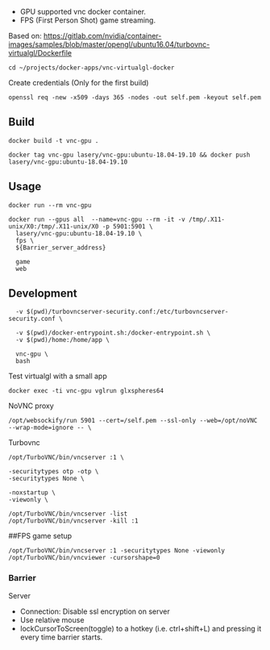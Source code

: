 - GPU supported vnc docker container.
- FPS (First Person Shot) game streaming.

Based on:
https://gitlab.com/nvidia/container-images/samples/blob/master/opengl/ubuntu16.04/turbovnc-virtualgl/Dockerfile

```
cd ~/projects/docker-apps/vnc-virtualgl-docker
```

Create credentials (Only for the first build)
```
openssl req -new -x509 -days 365 -nodes -out self.pem -keyout self.pem
```

## Build
```
docker build -t vnc-gpu .

docker tag vnc-gpu lasery/vnc-gpu:ubuntu-18.04-19.10 && docker push lasery/vnc-gpu:ubuntu-18.04-19.10
```

## Usage
```
docker run --rm vnc-gpu

docker run --gpus all  --name=vnc-gpu --rm -it -v /tmp/.X11-unix/X0:/tmp/.X11-unix/X0 -p 5901:5901 \
  lasery/vnc-gpu:ubuntu-18.04-19.10 \
  fps \
  ${Barrier_server_address}

  game
  web
```

## Development
```
  -v $(pwd)/turbovncserver-security.conf:/etc/turbovncserver-security.conf \

  -v $(pwd)/docker-entrypoint.sh:/docker-entrypoint.sh \
  -v $(pwd)/home:/home/app \

  vnc-gpu \
  bash
```

Test virtualgl with a small app
```
docker exec -ti vnc-gpu vglrun glxspheres64
```

NoVNC proxy
```
/opt/websockify/run 5901 --cert=/self.pem --ssl-only --web=/opt/noVNC --wrap-mode=ignore -- \
```

Turbovnc
```
/opt/TurboVNC/bin/vncserver :1 \

-securitytypes otp -otp \
-securitytypes None \

-noxstartup \
-viewonly \

/opt/TurboVNC/bin/vncserver -list
/opt/TurboVNC/bin/vncserver -kill :1

```

##FPS game setup
```
/opt/TurboVNC/bin/vncserver :1 -securitytypes None -viewonly
/opt/TurboVNC/bin/vncviewer -cursorshape=0
```

### Barrier
Server
- Connection: Disable ssl encryption on server
- Use relative mouse
- lockCursorToScreen(toggle) to a hotkey (i.e. ctrl+shift+L) and pressing it every time barrier starts.
